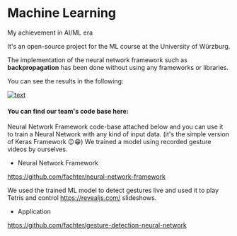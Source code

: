 # Machine Learning
My achievement in AI/ML era

It's an open-source project for the ML course at the University of Würzburg.

The implementation of the neural network framework such as **backpropagation** has been done without using any frameworks or libraries.

You can see the results in the following:

[![text](https://img.youtube.com/vi/FUB_QUYvTm8/0.jpg)](https://www.youtube.com/watch?v=FUB_QUYvTm8?start=47)


#### You can find our team's code base here:
Neural Network Framework code-base attached below and you can use it to train a Neural Network with any kind of input data. (it's the simple version of Keras Framework 😉😁)
We trained a model using recorded gesture videos by ourselves.

- Neural Network Framework

https://github.com/fachter/neural-network-framework


We used the trained ML model to detect gestures live and used it to play Tetris and control https://revealjs.com/ slideshows.

- Application

https://github.com/fachter/gesture-detection-neural-network

